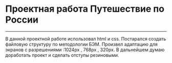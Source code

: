 #  Проектная работа Путешествие по России

--------------------------------
 В данной проектной работе использовал  html и css. Постарался создать файловую структуру по методологии БЭМ. 
 Произвел адаптацию для экранов с разрешениями :1024px , 768px , 320px.
 В дальнейшем думаю доработать проект и сделать отступы резиновыми.

